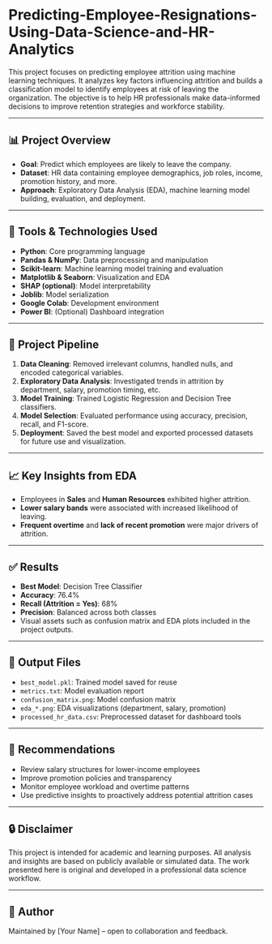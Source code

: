 # **Predicting-Employee-Resignations-Using-Data-Science-and-HR-Analytics**

This project focuses on predicting employee attrition using machine learning techniques. It analyzes key factors influencing attrition and builds a classification model to identify employees at risk of leaving the organization. The objective is to help HR professionals make data-informed decisions to improve retention strategies and workforce stability.

---

## 📊 Project Overview

- **Goal**: Predict which employees are likely to leave the company.
- **Dataset**: HR data containing employee demographics, job roles, income, promotion history, and more.
- **Approach**: Exploratory Data Analysis (EDA), machine learning model building, evaluation, and deployment.

---

## 🧰 Tools & Technologies Used

- **Python**: Core programming language
- **Pandas & NumPy**: Data preprocessing and manipulation
- **Scikit-learn**: Machine learning model training and evaluation
- **Matplotlib & Seaborn**: Visualization and EDA
- **SHAP (optional)**: Model interpretability
- **Joblib**: Model serialization
- **Google Colab**: Development environment
- **Power BI**: (Optional) Dashboard integration

---

## 🔄 Project Pipeline

1. **Data Cleaning**: Removed irrelevant columns, handled nulls, and encoded categorical variables.
2. **Exploratory Data Analysis**: Investigated trends in attrition by department, salary, promotion timing, etc.
3. **Model Training**: Trained Logistic Regression and Decision Tree classifiers.
4. **Model Selection**: Evaluated performance using accuracy, precision, recall, and F1-score.
5. **Deployment**: Saved the best model and exported processed datasets for future use and visualization.

---

## 📈 Key Insights from EDA

- Employees in **Sales** and **Human Resources** exhibited higher attrition.
- **Lower salary bands** were associated with increased likelihood of leaving.
- **Frequent overtime** and **lack of recent promotion** were major drivers of attrition.

---

## ✅ Results

- **Best Model**: Decision Tree Classifier
- **Accuracy**: 76.4%
- **Recall (Attrition = Yes)**: 68%
- **Precision**: Balanced across both classes
- Visual assets such as confusion matrix and EDA plots included in the project outputs.

---

## 📁 Output Files

- `best_model.pkl`: Trained model saved for reuse
- `metrics.txt`: Model evaluation report
- `confusion_matrix.png`: Model confusion matrix
- `eda_*.png`: EDA visualizations (department, salary, promotion)
- `processed_hr_data.csv`: Preprocessed dataset for dashboard tools

---

## 📌 Recommendations

- Review salary structures for lower-income employees
- Improve promotion policies and transparency
- Monitor employee workload and overtime patterns
- Use predictive insights to proactively address potential attrition cases

---

## 🔒 Disclaimer

This project is intended for academic and learning purposes. All analysis and insights are based on publicly available or simulated data. The work presented here is original and developed in a professional data science workflow.

---

## 📝 Author

Maintained by [Your Name] – open to collaboration and feedback.

